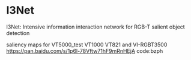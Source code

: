 # I3Net
I3Net: Intensive information interaction network for RGB-T salient object detection

saliency maps for VT5000_test VT1000 VT821 and VI-RGBT3500
https://pan.baidu.com/s/1p6l-78Vftw71hF9mRnHEjA
code:bzph
